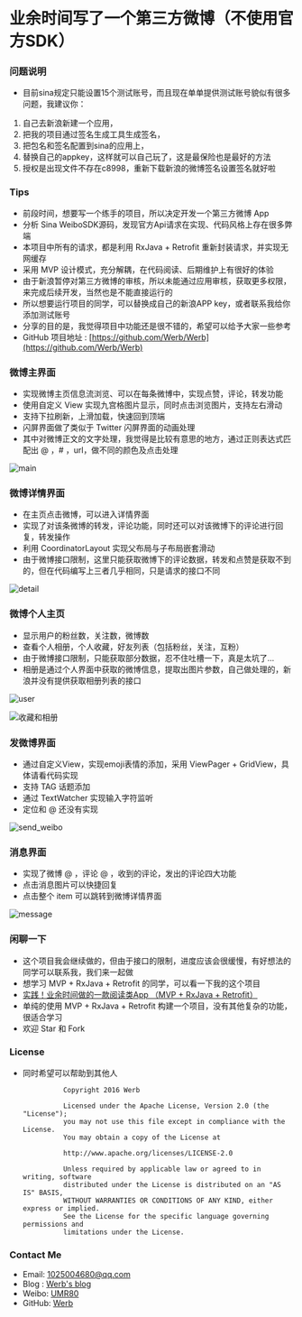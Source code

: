 # 业余时间写了一个第三方微博（不使用官方SDK）

### 问题说明
* 目前sina规定只能设置15个测试账号，而且现在单单提供测试账号貌似有很多问题，我建议你：
1. 自己去新浪新建一个应用，
2. 把我的项目通过签名生成工具生成签名，
3. 把包名和签名配置到sina的应用上，
4. 替换自己的appkey，这样就可以自己玩了，这是最保险也是最好的方法
5. 授权是出现文件不存在c8998，重新下载新浪的微博签名设置签名就好啦

### Tips

* 前段时间，想要写一个练手的项目，所以决定开发一个第三方微博 App
* 分析 Sina WeiboSDK源码，发现官方Api请求在实现、代码风格上存在很多弊端
* 本项目中所有的请求，都是利用 RxJava + Retrofit 重新封装请求，并实现无网缓存
* 采用 MVP 设计模式，充分解耦，在代码阅读、后期维护上有很好的体验
* 由于新浪暂停对第三方微博的审核，所以未能通过应用审核，获取更多权限，来完成后续开发，当然也是不能直接运行的
* 所以想要运行项目的同学，可以替换成自己的新浪APP key，或者联系我给你添加测试账号
* 分享的目的是，我觉得项目中功能还是很不错的，希望可以给予大家一些参考
* GitHub 项目地址 : [https://github.com/Werb/Werb](https://github.com/Werb/Werb)



### 微博主界面

* 实现微博主页信息流浏览、可以在每条微博中，实现点赞，评论，转发功能
* 使用自定义 View 实现九宫格图片显示，同时点击浏览图片，支持左右滑动
* 支持下拉刷新，上滑加载，快速回到顶端
* 闪屏界面做了类似于 Twitter 闪屏界面的动画处理
* 其中对微博正文的文字处理，我觉得是比较有意思的地方，通过正则表达式匹配出 @ ，# ，url，做不同的颜色及点击处理

![main](https://raw.githubusercontent.com/Werb/Werb/master/screenshots/werb_main.png)

### 微博详情界面

* 在主页点击微博，可以进入详情界面
* 实现了对该条微博的转发，评论功能，同时还可以对该微博下的评论进行回复，转发操作
* 利用 CoordinatorLayout 实现父布局与子布局嵌套滑动
* 由于微博接口限制，这里只能获取微博下的评论数据，转发和点赞是获取不到的，但在代码编写上三者几乎相同，只是请求的接口不同



![detail](https://raw.githubusercontent.com/Werb/Werb/master/screenshots/werb_detail.png)

### 微博个人主页

* 显示用户的粉丝数，关注数，微博数
* 查看个人相册，个人收藏，好友列表（包括粉丝，关注，互粉）
* 由于微博接口限制，只能获取部分数据，忍不住吐槽一下，真是太坑了...
* 相册是通过个人界面中获取的微博信息，提取出图片参数，自己做处理的，新浪并没有提供获取相册列表的接口

![user](https://raw.githubusercontent.com/Werb/Werb/master/screenshots/werb_user.png)

![收藏和相册](https://raw.githubusercontent.com/Werb/Werb/master/screenshots/werb.png)

### 发微博界面

* 通过自定义View，实现emoji表情的添加，采用 ViewPager + GridView，具体请看代码实现
* 支持 TAG 话题添加
* 通过 TextWatcher 实现输入字符监听
* 定位和 @ 还没有实现

![send_weibo](https://raw.githubusercontent.com/Werb/Werb/master/screenshots/werb_send.png)

### 消息界面
* 实现了微博 @ ，评论 @ ，收到的评论，发出的评论四大功能
* 点击消息图片可以快捷回复
* 点击整个 item 可以跳转到微博详情界面

![message](https://raw.githubusercontent.com/Werb/Werb/master/screenshots/werb_comment.png)

### 闲聊一下
* 这个项目我会继续做的，但由于接口的限制，进度应该会很缓慢，有好想法的同学可以联系我，我们来一起做
* 想学习 MVP + RxJava + Retrofit 的同学，可以看一下我的这个项目
* [实践！业余时间做的一款阅读类App （MVP + RxJava + Retrofit）](https://github.com/Werb/GankWithZhihu)
* 单纯的使用 MVP + RxJava + Retrofit 构建一个项目，没有其他复杂的功能，很适合学习
* 欢迎 Star 和 Fork

### License
* 同时希望可以帮助到其他人


                Copyright 2016 Werb

                Licensed under the Apache License, Version 2.0 (the "License");
                you may not use this file except in compliance with the License.
                You may obtain a copy of the License at

                http://www.apache.org/licenses/LICENSE-2.0

                Unless required by applicable law or agreed to in writing, software
                distributed under the License is distributed on an "AS IS" BASIS,
                WITHOUT WARRANTIES OR CONDITIONS OF ANY KIND, either express or implied.
                See the License for the specific language governing permissions and
                limitations under the License.



### Contact Me
* Email: 1025004680@qq.com
* Blog : [Werb's blog](http://werb.github.io/)
* Weibo: [UMR80](http://weibo.com/singerwannber )
* GitHub: [Werb](https://github.com/Werb)
